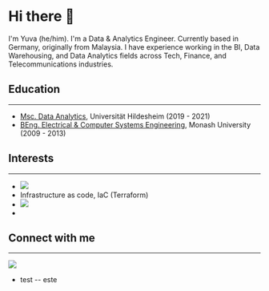 
# Hi there 👋

I'm Yuva (he/him). I'm a Data & Analytics Engineer. Currently based in Germany, originally from Malaysia. I have experience working in the BI,
Data Warehousing, and Data Analytics fields across Tech, Finance, and Telecommunications industries.

## Education
------------------------------------------------

- [Msc. Data Analytics](https://www.uni-hildesheim.de/studium/studienangebot/masterstudium/data-analytics-master-of-science-msc/), Universität Hildesheim (2019 - 2021)
- [BEng. Electrical & Computer Systems Engineering](https://www.monash.edu/study/courses/majors-minors-specialisations/2023/specialisations/electrical-and-computer-systems-engineering-xs0004), Monash University (2009 - 2013)


## Interests

------------------------------------------------
- <img src="{https://img.shields.io/badge/Amazon_AWS-FF9900?style=for-the-badge&logo=amazonaws&logoColor=white}" />
- Infrastructure as code, IaC (Terraform)
- <img src="{https://img.shields.io/badge/PyTorch-EE4C2C?style=for-the-badge&logo=pytorch&logoColor=white}"/>
- 


## Connect with me

------------------------------------------------

[<img src="https://img.shields.io/badge/LinkedIn-0077B5?style=for-the-badge&logo=linkedin&logoColor=white">](www.linkedin.com/in/yuvapk)
- test
-- este